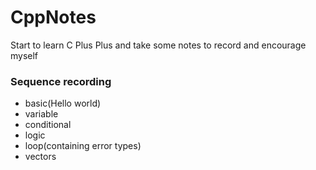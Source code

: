 # CppNotes
Start to learn C Plus Plus and take some notes to record and encourage myself

### Sequence recording
- basic(Hello world)
- variable
- conditional
- logic
- loop(containing error types)
- vectors
